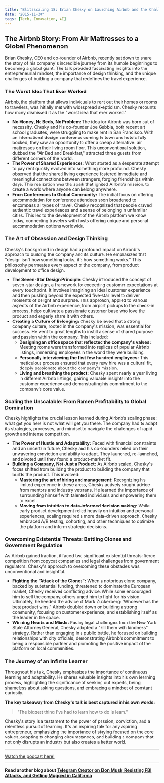 ```yaml
---
title: "Blitzscaling 18: Brian Chesky on Launching Airbnb and the Challenges of Scale"
date: "2015-11-30"
tags: [Tech, Innovation, AI]
---
```


## The Airbnb Story: From Air Mattresses to a Global Phenomenon

Brian Chesky, CEO and co-founder of Airbnb, recently sat down to share the story of his company's incredible journey from its humble beginnings to becoming a global giant. The talk provided fascinating insights into the entrepreneurial mindset, the importance of design thinking, and the unique challenges of building a company that redefines the travel experience.

### The Worst Idea That Ever Worked

Airbnb, the platform that allows individuals to rent out their homes or rooms to travelers, was initially met with widespread skepticism. Chesky recounts how many dismissed it as the "worst idea that ever worked."

- **No Money, No Beds, No Problem:** The idea for Airbnb was born out of necessity. Chesky and his co-founder Joe Gebbia, both recent art school graduates, were struggling to make rent in San Francisco. With an international design conference coming to town and hotels fully booked, they saw an opportunity to offer a cheap alternative: air mattresses on their living room floor. This unconventional solution, dubbed the "Air Bed and Breakfast," attracted three guests from different corners of the world.
- **The Power of Shared Experiences:** What started as a desperate attempt to pay rent quickly evolved into something more profound. Chesky observed that the shared living experience fostered immediate and meaningful connections between strangers, forging friendships within days. This realization was the spark that ignited Airbnb's mission: to create a world where anyone can belong anywhere.
- **From Conferences to Global Community:** The initial focus on offering accommodation for conference attendees soon broadened to encompass all types of travel. Chesky recognized that people craved authentic travel experiences and a sense of belonging in unfamiliar cities. This led to the development of the Airbnb platform we know today, connecting travelers with hosts offering unique and personal accommodation options worldwide.

### The Art of Obsession and Design Thinking

Chesky's background in design had a profound impact on Airbnb's approach to building the company and its culture. He emphasizes that "design isn't how something looks, it's how something works." This philosophy permeates every aspect of the company, from product development to office design.

- **The Seven-Star Design Principle:** Chesky introduced the concept of seven-star design, a framework for exceeding customer expectations at every touchpoint. It involves imagining an ideal customer experience and then pushing beyond the expected five-star level to deliver moments of delight and surprise. This approach, applied to various aspects of the Airbnb experience, from airport pickups to the check-in process, helps cultivate a passionate customer base who love the product and eagerly share it with others.
- **Creating a Culture of Belonging:** Chesky believed that a strong company culture, rooted in the company's mission, was essential for success. He went to great lengths to instill a sense of shared purpose and passion within the company. This included:
  - **Designing an office space that reflected the company's values:** Meeting rooms were transformed into replicas of popular Airbnb listings, immersing employees in the world they were building.
  - **Personally interviewing the first few hundred employees:** This meticulous process ensured that every new hire was a cultural fit, deeply passionate about the company's mission.
  - **Living and breathing the product:** Chesky spent nearly a year living in different Airbnb listings, gaining valuable insights into the customer experience and demonstrating his commitment to the company's core value.

### Scaling the Unscalable: From Ramen Profitability to Global Domination

Chesky highlights the crucial lesson learned during Airbnb's scaling phase: what got you here is not what will get you there. The company had to adapt its strategies, processes, and mindset to navigate the challenges of rapid growth and intense competition.

- **The Power of Hustle and Adaptability:** Faced with financial constraints and an uncertain future, Chesky and his co-founders relied on their unwavering conviction and ability to adapt. They launched, re-launched, and pivoted until they found a product-market fit.
- **Building a Company, Not Just a Product:** As Airbnb scaled, Chesky's focus shifted from building the product to building the company that builds the product. This involved:
  - **Mastering the art of hiring and management:** Recognizing his limited experience in these areas, Chesky actively sought advice from mentors and industry veterans. He learned the importance of surrounding himself with talented individuals and empowering them to excel.
  - **Moving from intuition to data-informed decision making:** While early product development relied heavily on intuition and personal experiences, scaling required a more data-driven approach. Chesky embraced A/B testing, cohorting, and other techniques to optimize the platform and inform strategic decisions.

### Overcoming Existential Threats: Battling Clones and Government Regulation

As Airbnb gained traction, it faced two significant existential threats: fierce competition from copycat companies and legal challenges from government regulators. Chesky's approach to overcoming these obstacles was unconventional and insightful.

- **Fighting the "Attack of the Clones":** When a notorious clone company, backed by substantial funding, threatened to dominate the European market, Chesky received conflicting advice. While some encouraged him to sell the company, others urged him to fight for his vision. Ultimately, he heeded the advice of Mark Zuckerberg: "Whoever has the best product wins." Airbnb doubled down on building a strong community, focusing on customer experience, and establishing itself as the leader in the space.
- **Winning Hearts and Minds:** Facing legal challenges from the New York State Attorney General, Chesky adopted a "kill them with kindness" strategy. Rather than engaging in a public battle, he focused on building relationships with city officials, demonstrating Airbnb's commitment to being a responsible partner and promoting the positive impact of the platform on local communities.

### The Journey of an Infinite Learner

Throughout his talk, Chesky emphasizes the importance of continuous learning and adaptability. He shares valuable insights into his own learning process, highlighting the significance of seeking out experts, being shameless about asking questions, and embracing a mindset of constant curiosity.

**The key takeaway from Chesky's talk is best captured in his own words:**

> "The biggest thing I've had to learn how to do is learn."

Chesky's story is a testament to the power of passion, conviction, and a relentless pursuit of learning. It's an inspiring tale for any aspiring entrepreneur, emphasizing the importance of staying focused on the core values, adapting to changing circumstances, and building a company that not only disrupts an industry but also creates a better world.

---

<a href="https://youtube.com/watch?v=W608u6sBFpo" target="_blank">Watch the podcast here!</a>

---

**Read another blog about [Telegram Creator on Elon Musk, Resisting FBI Attacks, and Getting Mugged in California](./20240416-paveldurov-tuckercarlson)**
